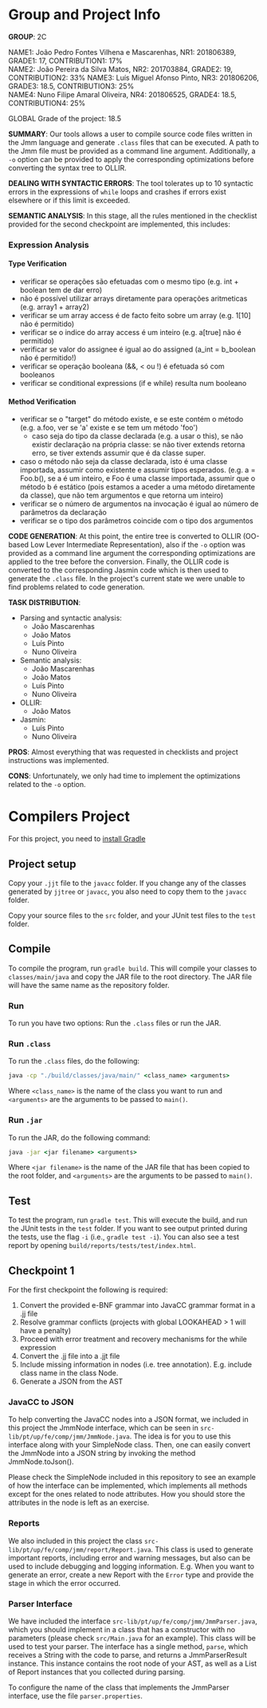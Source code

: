 # Group and Project Info

**GROUP**: 2C

NAME1: João Pedro Fontes Vilhena e Mascarenhas, NR1: 201806389, GRADE1: 17, CONTRIBUTION1: 17%  
NAME2: João Pereira da Silva Matos, NR2: 201703884, GRADE2: 19, CONTRIBUTION2: 33%
NAME3: Luís Miguel Afonso Pinto, NR3: 201806206, GRADE3: 18.5, CONTRIBUTION3: 25%  
NAME4: Nuno Filipe Amaral Oliveira, NR4: 201806525, GRADE4: 18.5, CONTRIBUTION4: 25% 

GLOBAL Grade of the project: 18.5 

**SUMMARY**: Our tools allows a user to compile source code files written in the Jmm language and generate ``.class`` files that can be executed. A path to the Jmm file must be provided as a command line argument. Additionally, a ``-o`` option can be provided to apply the corresponding optimizations before converting the syntax tree to OLLIR.

**DEALING WITH SYNTACTIC ERRORS**: The tool tolerates up to 10 syntactic errors in the expressions of ``while`` loops and crashes if errors exist elsewhere or if this limit is exceeded.

**SEMANTIC ANALYSIS**: In this stage, all the rules mentioned in the checklist provided for the second checkpoint are implemented, this includes:
### Expression Analysis 

#### Type Verification
- verificar se operações são efetuadas com o mesmo tipo (e.g. int + boolean tem de dar erro)
- não é possível utilizar arrays diretamente para operações aritmeticas (e.g. array1 + array2)
- verificar se um array access é de facto feito sobre um array (e.g. 1[10] não é permitido)
- verificar se o indice do array access é um inteiro (e.g. a[true] não é permitido)
- verificar se valor do assignee é igual ao do assigned (a_int = b_boolean não é permitido!)
- verificar se operação booleana (&&, < ou !) é efetuada só com booleanos
- verificar se conditional expressions (if e while) resulta num booleano
            
#### Method Verification

- verificar se o "target" do método existe, e se este contém o método (e.g. a.foo, ver se 'a' existe e se tem um método 'foo')		
    - caso seja do tipo da classe declarada (e.g. a usar o this), se não existir declaração na própria classe: se não tiver extends retorna erro, se tiver extends assumir que é da classe super.	
- caso o método não seja da classe declarada, isto é uma classe importada, assumir como existente e assumir tipos esperados. (e.g. a = Foo.b(), se a é um inteiro, e Foo é uma classe importada, assumir que o método b é estático (pois estamos a aceder a uma método diretamente da classe), que não tem argumentos e que retorna um inteiro)
- verificar se o número de argumentos na invocação é igual ao número de parâmetros da declaração
- verificar se o tipo dos parâmetros coincide com o tipo dos argumentos

**CODE GENERATION**: At this point, the entire tree is converted to OLLIR (OO-based Low Lever Intermediate Representation), also if the ``-o`` option was provided as a command line argument the corresponding optimizations are applied to the tree before the conversion. Finally, the OLLIR code is converted to the corresponding Jasmin code which is then used to generate the ``.class`` file. In the project's current state we were unable to find problems related to code generation.

**TASK DISTRIBUTION**:
- Parsing and syntactic analysis:
    - João Mascarenhas
    - João Matos
    - Luís Pinto
    - Nuno Oliveira
- Semantic analysis:
    - João Mascarenhas
    - João Matos
    - Luís Pinto
    - Nuno Oliveira
- OLLIR:
    - João Matos
- Jasmin:
    - Luís Pinto
    - Nuno Oliveira

**PROS**: Almost everything that was requested in checklists and project instructions was implemented.

**CONS**: Unfortunately, we only had time to implement the optimizations related to the ``-o`` option.

# Compilers Project

For this project, you need to [install Gradle](https://gradle.org/install/)

## Project setup

Copy your ``.jjt`` file to the ``javacc`` folder. If you change any of the classes generated by ``jjtree`` or ``javacc``, you also need to copy them to the ``javacc`` folder.

Copy your source files to the ``src`` folder, and your JUnit test files to the ``test`` folder.

## Compile

To compile the program, run ``gradle build``. This will compile your classes to ``classes/main/java`` and copy the JAR file to the root directory. The JAR file will have the same name as the repository folder.

### Run

To run you have two options: Run the ``.class`` files or run the JAR.

### Run ``.class``

To run the ``.class`` files, do the following:

```cmd
java -cp "./build/classes/java/main/" <class_name> <arguments>
```

Where ``<class_name>`` is the name of the class you want to run and ``<arguments>`` are the arguments to be passed to ``main()``.

### Run ``.jar``

To run the JAR, do the following command:

```cmd
java -jar <jar filename> <arguments>
```

Where ``<jar filename>`` is the name of the JAR file that has been copied to the root folder, and ``<arguments>`` are the arguments to be passed to ``main()``.

## Test

To test the program, run ``gradle test``. This will execute the build, and run the JUnit tests in the ``test`` folder. If you want to see output printed during the tests, use the flag ``-i`` (i.e., ``gradle test -i``).
You can also see a test report by opening ``build/reports/tests/test/index.html``.

## Checkpoint 1
For the first checkpoint the following is required:

1. Convert the provided e-BNF grammar into JavaCC grammar format in a .jj file
2. Resolve grammar conflicts (projects with global LOOKAHEAD > 1 will have a penalty)
3. Proceed with error treatment and recovery mechanisms for the while expression
4. Convert the .jj file into a .jjt file
5. Include missing information in nodes (i.e. tree annotation). E.g. include class name in the class Node.
6. Generate a JSON from the AST

### JavaCC to JSON
To help converting the JavaCC nodes into a JSON format, we included in this project the JmmNode interface, which can be seen in ``src-lib/pt/up/fe/comp/jmm/JmmNode.java``. The idea is for you to use this interface along with your SimpleNode class. Then, one can easily convert the JmmNode into a JSON string by invoking the method JmmNode.toJson().

Please check the SimpleNode included in this repository to see an example of how the interface can be implemented, which implements all methods except for the ones related to node attributes. How you should store the attributes in the node is left as an exercise.

### Reports
We also included in this project the class ``src-lib/pt/up/fe/comp/jmm/report/Report.java``. This class is used to generate important reports, including error and warning messages, but also can be used to include debugging and logging information. E.g. When you want to generate an error, create a new Report with the ``Error`` type and provide the stage in which the error occurred.


### Parser Interface

We have included the interface ``src-lib/pt/up/fe/comp/jmm/JmmParser.java``, which you should implement in a class that has a constructor with no parameters (please check ``src/Main.java`` for an example). This class will be used to test your parser. The interface has a single method, ``parse``, which receives a String with the code to parse, and returns a JmmParserResult instance. This instance contains the root node of your AST, as well as a List of Report instances that you collected during parsing.

To configure the name of the class that implements the JmmParser interface, use the file ``parser.properties``.
